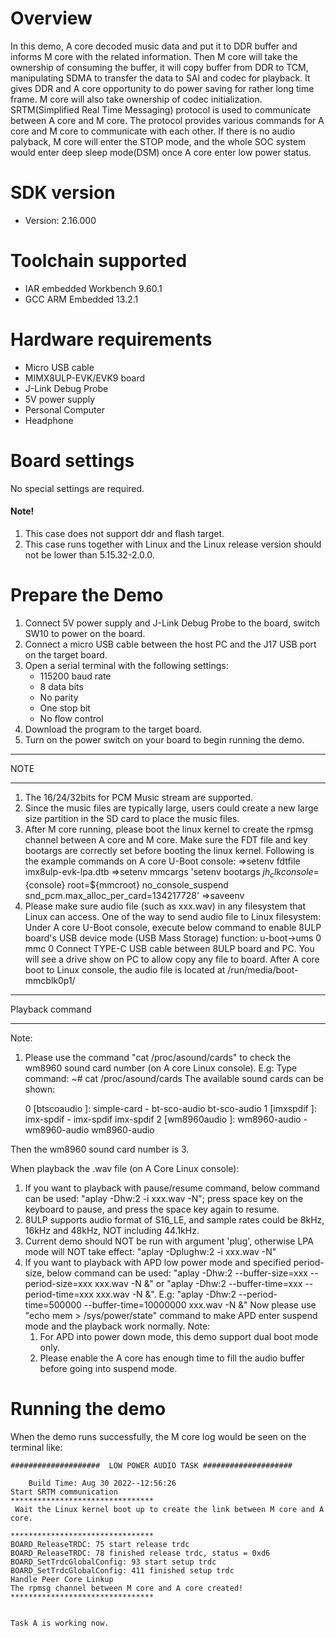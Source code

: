 Overview
========
In this demo, A core decoded music data and put it to DDR buffer and informs M core with the related information. 
Then M core will take the ownership of consuming the buffer, it will copy buffer from DDR to TCM, manipulating SDMA to transfer the data to SAI and codec for playback. 
It gives DDR and A core opportunity to do power saving for rather long time frame. M core will also take ownership of codec initialization.
SRTM(Simplified Real Time Messaging) protocol is used to communicate between A core and M core. 
The protocol provides various commands for A core and M core to communicate with each other. 
If there is no audio palyback, M core will enter the STOP mode, and the whole SOC system would enter deep sleep mode(DSM) once A core enter low power status.

SDK version
===========
- Version: 2.16.000

Toolchain supported
===================
- IAR embedded Workbench  9.60.1
- GCC ARM Embedded  13.2.1

Hardware requirements
=====================
- Micro USB cable
- MIMX8ULP-EVK/EVK9 board
- J-Link Debug Probe
- 5V power supply
- Personal Computer
- Headphone

Board settings
==============
No special settings are required.

#### Note! ####
1.  This case does not support ddr and flash target. 
2.  This case runs together with Linux and the Linux release version should not be lower than 5.15.32-2.0.0.

Prepare the Demo
================
1.  Connect 5V power supply and J-Link Debug Probe to the board, switch SW10 to power on the board.
2.  Connect a micro USB cable between the host PC and the J17 USB port on the target board.
3.  Open a serial terminal with the following settings:
    - 115200 baud rate
    - 8 data bits
    - No parity
    - One stop bit
    - No flow control
4.  Download the program to the target board.
5.  Turn on the power switch on your board to begin running the demo.

******************
NOTE
******************
1.  The 16/24/32bits for PCM Music stream are supported.
2.  Since the music files are typically large, users could create a new large size partition in the SD card to place the music files.
3.  After M core running, please boot the linux kernel to create the rpmsg channel between A core and M core.
    Make sure the FDT file and key bootargs are correctly set before booting the linux kernel. Following is the example commands on A core U-Boot console:
      =>setenv fdtfile imx8ulp-evk-lpa.dtb
      =>setenv mmcargs 'setenv bootargs ${jh_clk} console=${console} root=${mmcroot} no_console_suspend snd_pcm.max_alloc_per_card=134217728'
      =>saveenv
4.  Please make sure audio file (such as xxx.wav) in any filesystem that Linux can access.
    One of the way to send audio file to Linux filesystem:
    Under A core U-Boot console, execute below command to enable 8ULP board's USB device mode (USB Mass Storage) function:
      u-boot->ums 0 mmc 0
    Connect TYPE-C USB cable between 8ULP board and PC. You will see a drive show on PC to allow copy any file to board.
    After A core boot to Linux console, the audio file is located at /run/media/boot-mmcblk0p1/

******************
Playback command
******************
Note:
1. Please use the command "cat /proc/asound/cards" to check the wm8960 sound card number (on A core Linux console).
E.g: Type command:
        ~# cat /proc/asound/cards
     The available sound cards can be shown:

     0 [btscoaudio     ]: simple-card - bt-sco-audio
                          bt-sco-audio
     1 [imxspdif       ]: imx-spdif - imx-spdif
                          imx-spdif
     2 [wm8960audio    ]: wm8960-audio - wm8960-audio
                          wm8960-audio

Then the wm8960 sound card number is 3.

When playback the .wav file (on A Core Linux console):
1.  If you want to playback with pause/resume command, below command can be used:
      "aplay -Dhw:2 -i xxx.wav -N";
    press space key on the keyboard to pause, and press the space key again to resume.
2.  8ULP supports audio format of S16_LE, and sample rates could be 8kHz, 16kHz and 48kHz, NOT including 44.1kHz.
3.  Current demo should NOT be run with argument 'plug', otherwise LPA mode will NOT take effect:
      "aplay -Dplughw:2 -i xxx.wav -N"
4.  If you want to playback with APD low power mode and specified period-size, below command can be used:
      "aplay -Dhw:2 --buffer-size=xxx --period-size=xxx xxx.wav -N &" or
      "aplay -Dhw:2 --buffer-time=xxx --period-time=xxx xxx.wav -N &".
    E.g: "aplay -Dhw:2 --period-time=500000 --buffer-time=10000000 xxx.wav -N &"
    Now please use "echo mem > /sys/power/state" command to make APD enter suspend mode and the playback work normally.
    Note:
	 1. For APD into power down mode, this demo support dual boot mode only.
	 2. Please enable the A core has enough time to fill the audio buffer before going into suspend mode.

Running the demo
================
When the demo runs successfully, the M core log would be seen on the terminal like:
~~~~~~~~~~~~~~~~~~~~~~~~~~~~~~~~~~~~~~~~~~~~~~~~~~~~~~~~~~~~~~~~~~~~~~
####################  LOW POWER AUDIO TASK ####################

    Build Time: Aug 30 2022--12:56:26
Start SRTM communication
********************************
 Wait the Linux kernel boot up to create the link between M core and A core.

********************************
BOARD_ReleaseTRDC: 75 start release trdc
BOARD_ReleaseTRDC: 78 finished release trdc, status = 0xd6
BOARD_SetTrdcGlobalConfig: 93 start setup trdc
BOARD_SetTrdcGlobalConfig: 411 finished setup trdc
Handle Peer Core Linkup
The rpmsg channel between M core and A core created!
********************************


Task A is working now.



